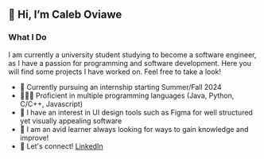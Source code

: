 ## 👋 Hi, I’m Caleb Oviawe

### What I Do
  I am currently a university student studying to become a software engineer, as I have a passion for programming and software development. Here you will find some projects I have worked on. Feel free to take a look!
- 📝 Currently pursuing an internship starting Summer/Fall 2024
- 👨🏾‍💻 Proficient in multiple programming languages (Java, Python, C/C++, Javascript)
- 🎨 I have an interest in UI design tools such as Figma for well structured yet visually appealing software 
- 🌱 I am an avid learner always looking for ways to gain knowledge and improve!
- 📱 Let's connect! [LinkedIn](https://www.linkedin.com/in/caleb-oviawe-ab080a263/)

<!---
caleboviawe/caleboviawe is a ✨ special ✨ repository because its `README.md` (this file) appears on your GitHub profile.
You can click the Preview link to take a look at your changes.
--->
